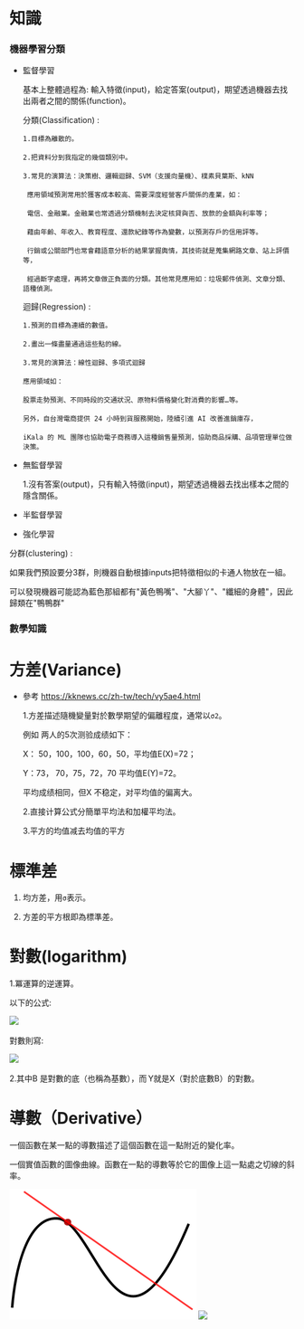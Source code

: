 # 知識

### 機器學習分類

- 監督學習

  基本上整體過程為: 輸入特徵(input)，給定答案(output)，期望透過機器去找出兩者之間的關係(function)。

  分類(Classification) :
  
      1.目標為離散的。

      2.把資料分到我指定的幾個類別中。

      3.常見的演算法：決策樹、邏輯迴歸、SVM（支援向量機）、樸素貝葉斯、kNN

       應用領域預測常用於獲客成本較高、需要深度經營客戶關係的產業，如：

       電信、金融業。金融業也常透過分類機制去決定核貸與否、放款的金額與利率等；
       
       藉由年齡、年收入、教育程度、還款紀錄等作為變數，以預測存戶的信用評等。

       行銷或公關部門也常會藉語意分析的結果掌握輿情，其技術就是蒐集網路文章、站上評價等，
       
       經過斷字處理，再將文章做正負面的分類。其他常見應用如：垃圾郵件偵測、文章分類、語種偵測。
    
  
  迴歸(Regression) : 
  
      1.預測的目標為連續的數值。

      2.畫出一條盡量通過這些點的線。

      3.常見的演算法：線性迴歸、多項式迴歸

      應用領域如：

      股票走勢預測、不同時段的交通狀況、原物料價格變化對消費的影響…等。

      另外，自台灣電商提供 24 小時到貨服務開始，陸續引進 AI 改善進銷庫存，

      iKala 的 ML 團隊也協助電子商務導入這種銷售量預測，協助商品採購、品項管理單位做決策。
    
    

- 無監督學習
  
  1.沒有答案(output)，只有輸入特徵(input)，期望透過機器去找出樣本之間的隱含關係。

    

- 半監督學習

- 強化學習
 
 分群(clustering) :
 
 如果我們預設要分3群，則機器自動根據inputs把特徵相似的卡通人物放在一組。
 
 可以發現機器可能認為藍色那組都有"黃色鴨嘴"、"大腳丫"、"纖細的身體"，因此歸類在"鴨鴨群"
 
 
### 數學知識

# 方差(Variance)

- 參考 https://kknews.cc/zh-tw/tech/vy5ae4.html

  1.方差描述隨機變量對於數學期望的偏離程度，通常以`σ2`。

   例如 两人的5次测验成绩如下：

     X： 50，100，100，60，50，平均值E(X)=72；

     Y：73， 70，75，72，70 平均值E(Y)=72。

     平均成绩相同，但X 不稳定，对平均值的偏离大。

  2.直接计算公式分簡單平均法和加權平均法。

  3.平方的均值减去均值的平方
    
# 標準差   

1. 均方差，用`σ`表示。

2. 方差的平方根即為標準差。

# 對數(logarithm)

  1.冪運算的逆運算。

   以下的公式:
  
   <img src="http://chart.googleapis.com/chart?cht=tx&chl= X = B^2" style="border:none;">

   對數則寫:

   <img src="http://chart.googleapis.com/chart?cht=tx&chl= Y = \log_{B}X" style="border:none;">

  2.其中B 是對數的底（也稱為基數），而 Y就是X（對於底數B）的對數。

# 導數（Derivative）

一個函數在某一點的導數描述了這個函數在這一點附近的變化率。

一個實值函數的圖像曲線。函數在一點的導數等於它的圖像上這一點處之切線的斜率。

<img src='Tangent_curve.png' />

<img src="http://chart.googleapis.com/chart?cht=tx&chl= f(x) = \frac{\partial f}{\partial x}(X_0)" style="border:none;">
